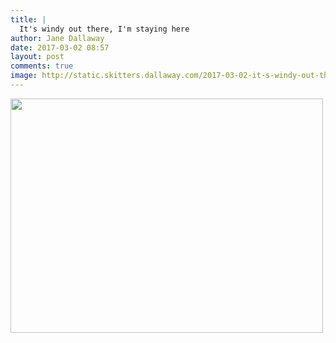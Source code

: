 ```yaml
---
title: |
  It's windy out there, I'm staying here
author: Jane Dallaway
date: 2017-03-02 08:57
layout: post
comments: true
image: http://static.skitters.dallaway.com/2017-03-02-it-s-windy-out-there--i-m-staying-here-thumb-IMG_1896.JPG
---
```


<div>
        <a href="http://static.skitters.dallaway.com/2017-03-02-it-s-windy-out-there--i-m-staying-here-fullsize-IMG_1896.JPG">
          <img src="http://static.skitters.dallaway.com/2017-03-02-it-s-windy-out-there--i-m-staying-here-thumb-IMG_1896.JPG" width="500" height="375"/>
        </a>
      </div>


  
      